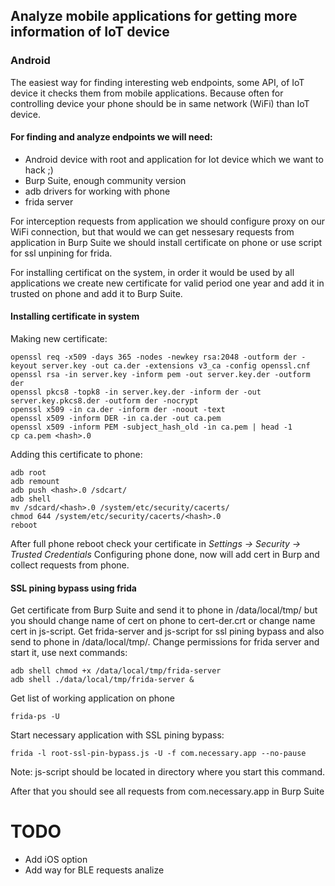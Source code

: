 ## Analyze mobile applications for getting more information of IoT device
### Android
The easiest way for finding interesting web endpoints, some API, of IoT device it checks them from mobile applications. 
Because often for controlling device your phone should be in same network (WiFi) than IoT device.

#### For finding and analyze endpoints we will need:
* Android device with root and application for Iot device which we want to hack ;)
* Burp Suite, enough community version
* adb drivers for working with phone
* frida server

For interception requests from application we should configure proxy on our WiFi connection, but that would we can get nessesary requests from application in Burp Suite we should install certificate on phone or use script for ssl unpining for frida. 

For installing certificat on the system, in order it would be used by all applications we create new certificate for valid period one year and add it in trusted on phone and add it to Burp Suite.

#### Installing certificate in system
Making new certificate:

```cp /usr/lib/ssl/openssl.cnf ./
openssl req -x509 -days 365 -nodes -newkey rsa:2048 -outform der -keyout server.key -out ca.der -extensions v3_ca -config openssl.cnf
openssl rsa -in server.key -inform pem -out server.key.der -outform der
openssl pkcs8 -topk8 -in server.key.der -inform der -out server.key.pkcs8.der -outform der -nocrypt
openssl x509 -in ca.der -inform der -noout -text
openssl x509 -inform DER -in ca.der -out ca.pem
openssl x509 -inform PEM -subject_hash_old -in ca.pem | head -1
cp ca.pem <hash>.0 
```
Adding this certificate to phone:

```
adb root
adb remount
adb push <hash>.0 /sdcart/
adb shell
mv /sdcard/<hash>.0 /system/etc/security/cacerts/  
chmod 644 /system/etc/security/cacerts/<hash>.0  
reboot
```
After full phone reboot check your certificate in _Settings -> Security -> Trusted Credentials_
Configuring phone done, now will add cert in Burp and collect requests from phone.

#### SSL pining bypass using frida

Get certificate from Burp Suite and send it to phone in /data/local/tmp/ but you should change name of cert on phone to cert-der.crt or change name cert in js-script.
Get frida-server and js-script for ssl pining bypass and also send to phone in /data/local/tmp/.
Change permissions for frida server and start it, use next commands:

```
adb shell chmod +x /data/local/tmp/frida-server
adb shell ./data/local/tmp/frida-server &
```

Get list of working application on phone

```
frida-ps -U
```

Start necessary application with SSL pining bypass:

```
frida -l root-ssl-pin-bypass.js -U -f com.necessary.app --no-pause
```

Note: js-script should be located in directory where you start this command.

After that you should see all requests from com.necessary.app in Burp Suite

# TODO
* Add iOS option
* Add way for BLE requests analize
